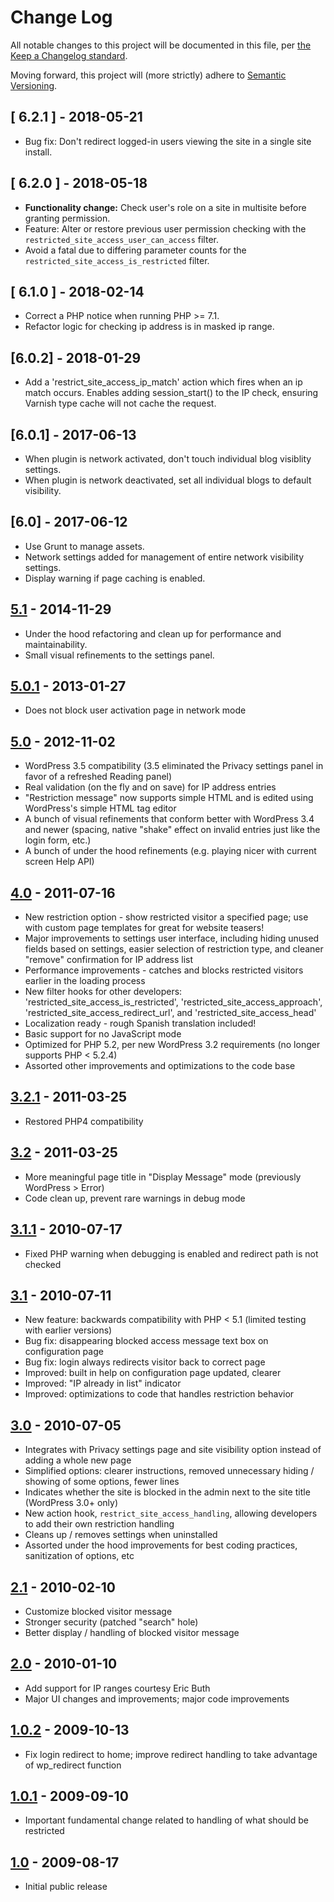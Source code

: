 # Change Log

All notable changes to this project will be documented in this file, per [the Keep a Changelog standard](http://keepachangelog.com/).

Moving forward, this project will (more strictly) adhere to [Semantic Versioning](http://semver.org/).

## [ 6.2.1 ] - 2018-05-21
* Bug fix: Don't redirect logged-in users viewing the site in a single site install.

## [ 6.2.0 ] - 2018-05-18
* **Functionality change:** Check user's role on a site in multisite before granting permission.
* Feature: Alter or restore previous user permission checking with the `restricted_site_access_user_can_access` filter.
* Avoid a fatal due to differing parameter counts for the `restricted_site_access_is_restricted` filter.

## [ 6.1.0 ] - 2018-02-14
* Correct a PHP notice when running PHP >= 7.1.
* Refactor logic for checking ip address is in masked ip range.

## [6.0.2] - 2018-01-29
* Add a 'restrict_site_access_ip_match' action which fires when an ip match occurs. Enables adding session_start() to the IP check, ensuring Varnish type cache will not cache the request.

## [6.0.1] - 2017-06-13
* When plugin is network activated, don't touch individual blog visiblity settings.
* When plugin is network deactivated, set all individual blogs to default visibility.

## [6.0] - 2017-06-12
* Use Grunt to manage assets.
* Network settings added for management of entire network visibility settings.
* Display warning if page caching is enabled.

## [5.1] - 2014-11-29
* Under the hood refactoring and clean up for performance and maintainability.
* Small visual refinements to the settings panel.

## [5.0.1] - 2013-01-27
* Does not block user activation page in network mode

## [5.0] - 2012-11-02
* WordPress 3.5 compatibility (3.5 eliminated the Privacy settings panel in favor of a refreshed Reading panel)
* Real validation (on the fly and on save) for IP address entries
* "Restriction message" now supports simple HTML and is edited using WordPress's simple HTML tag editor
* A bunch of visual refinements that conform better with WordPress 3.4 and newer (spacing, native "shake" effect on invalid entries just like the login form, etc.)
* A bunch of under the hood refinements (e.g. playing nicer with current screen Help API)

## [4.0] - 2011-07-16
* New restriction option - show restricted visitor a specified page; use with custom page templates for great for website teasers!
* Major improvements to settings user interface, including hiding unused fields based on settings, easier selection of restriction type, and cleaner "remove" confirmation for IP address list
* Performance improvements - catches and blocks restricted visitors earlier in the loading process
* New filter hooks for other developers: 'restricted_site_access_is_restricted', 'restricted_site_access_approach', 'restricted_site_access_redirect_url', and 'restricted_site_access_head'
* Localization ready - rough Spanish translation included!
* Basic support for no JavaScript mode
* Optimized for PHP 5.2, per new WordPress 3.2 requirements (no longer supports PHP < 5.2.4)
* Assorted other improvements and optimizations to the code base

## [3.2.1] - 2011-03-25
* Restored PHP4 compatibility

## [3.2] - 2011-03-25
* More meaningful page title in "Display Message" mode (previously WordPress > Error)
* Code clean up, prevent rare warnings in debug mode

## [3.1.1] - 2010-07-17
* Fixed PHP warning when debugging is enabled and redirect path is not checked

## [3.1] - 2010-07-11
* New feature: backwards compatibility with PHP < 5.1 (limited testing with earlier versions)
* Bug fix: disappearing blocked access message text box on configuration page
* Bug fix: login always redirects visitor back to correct page
* Improved: built in help on configuration page updated, clearer
* Improved: "IP already in list" indicator
* Improved: optimizations to code that handles restriction behavior

## [3.0] - 2010-07-05
* Integrates with Privacy settings page and site visibility option instead of adding a whole new page
* Simplified options: clearer instructions, removed unnecessary hiding / showing of some options, fewer lines
* Indicates whether the site is blocked in the admin next to the site title (WordPress 3.0+ only)
* New action hook, `restrict_site_access_handling`, allowing developers to add their own restriction handling
* Cleans up / removes settings when uninstalled
* Assorted under the hood improvements for best coding practices, sanitization of options, etc

## [2.1] - 2010-02-10
* Customize blocked visitor message
* Stronger security (patched "search" hole)
* Better display / handling of blocked visitor message

## [2.0] - 2010-01-10
* Add support for IP ranges courtesy Eric Buth
* Major UI changes and improvements; major code improvements

## [1.0.2] - 2009-10-13
* Fix login redirect to home; improve redirect handling to take advantage of wp_redirect function

## [1.0.1] - 2009-09-10
* Important fundamental change related to handling of what should be restricted

## [1.0] - 2009-08-17
* Initial public release


[Unreleased]: https://github.com/10up/restricted-site-access/compare/master...develop
[5.1]: https://github.com/10up/restricted-site-access/compare/5.0.1...5.1
[5.0.1]: https://github.com/10up/restricted-site-access/compare/5.0...5.0.1
[5.0]: https://github.com/10up/restricted-site-access/compare/4.0...5.0
[4.0]: https://github.com/10up/restricted-site-access/compare/3.2.1...4.0
[3.2.1]: https://github.com/10up/restricted-site-access/compare/3.2...3.2.1
[3.2]: https://github.com/10up/restricted-site-access/compare/3.1.1...3.2
[3.1.1]: https://github.com/10up/restricted-site-access/compare/3.1...3.1.1
[3.1]: https://github.com/10up/restricted-site-access/compare/3.0...3.1
[3.0]: https://github.com/10up/restricted-site-access/compare/2.1...3.0
[2.1]: https://github.com/10up/restricted-site-access/compare/2.0...2.1
[2.0]: https://github.com/10up/restricted-site-access/compare/1.0.2...2.0
[1.0.2]: https://github.com/10up/restricted-site-access/compare/1.0.1...1.0.2
[1.0.1]: https://github.com/10up/restricted-site-access/compare/1.0...1.0.1
[1.0]: https://github.com/10up/restricted-site-access/releases/tag/1.0